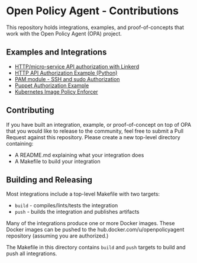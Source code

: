# Open Policy Agent - Contributions

This repository holds integrations, examples, and proof-of-concepts that work with the Open Policy Agent (OPA) project.

## Examples and Integrations

- [HTTP/micro-service API authorization with Linkerd](./linkerd_authz)
- [HTTP API Authorization Example (Python)](./api_authz)
- [PAM module - SSH and sudo Authorization](./pam_authz)
- [Puppet Authorization Example](./puppet_example)
- [Kubernetes Image Policy Enforcer](./image_enforcer)

## Contributing

If you have built an integration, example, or proof-of-concept on top of OPA that you would like to release to the community, feel free to submit a Pull Request against this repository. Please create a new top-level directory containing:

- A README.md explaining what your integration does
- A Makefile to build your integration

## Building and Releasing

Most integrations include a top-level Makefile with two targets:

* `build` - compiles/lints/tests the integration
* `push` - builds the integration and publishes artifacts

Many of the integrations produce one or more Docker images. These Docker images can be pushed to the hub.docker.com/u/openpolicyagent repository (assuming you are authorized.)

The Makefile in this directory contains `build` and `push` targets to build and push all integrations.
